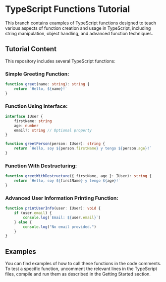 # TypeScript Functions Tutorial

This branch contains examples of TypeScript functions designed to teach various aspects of function creation and usage in TypeScript, including string manipulation, object handling, and advanced function techniques.

## Tutorial Content

This repository includes several TypeScript functions:

### Simple Greeting Function:

```typescript
function greet(name: string): string {
	return `Hello, ${name}!`
}
```

### Function Using Interface:

```typescript
interface IUser {
	firstName: string
	age: number
	email?: string // Optional property
}

function greetPerson(person: IUser): string {
	return `Hello, soy ${person.firstName} y tengo ${person.age}!`
}
```

### Function With Destructuring:

```typescript
function greetWithDestructure({ firstName, age }: IUser): string {
	return `Hello, soy ${firstName} y tengo ${age}!`
}
```

### Advanced User Information Printing Function:

```typescript
function printUserInfo(user: IUser): void {
	if (user.email) {
		console.log(`Email: ${user.email}`)
	} else {
		console.log("No email provided.")
	}
}
```

## Examples

You can find examples of how to call these functions in the code comments. To test a specific function, uncomment the relevant lines in the TypeScript files, compile and run them as described in the Getting Started section.
